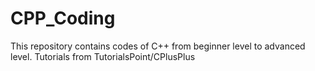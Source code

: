 # CPP_Coding

This repository contains codes of C++ from beginner level to advanced level.
Tutorials from TutorialsPoint/CPlusPlus

